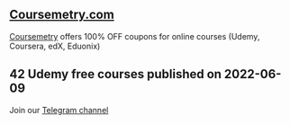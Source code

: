 ## [**Coursemetry.com**](https://coursemetry.com/)

[Coursemetry](https://coursemetry.com/) offers 100% OFF coupons for online courses (Udemy, Coursera, edX, Eduonix)

## **42 Udemy free courses published on 2022-06-09**


Join our [Telegram channel](https://t.me/coursemetry)